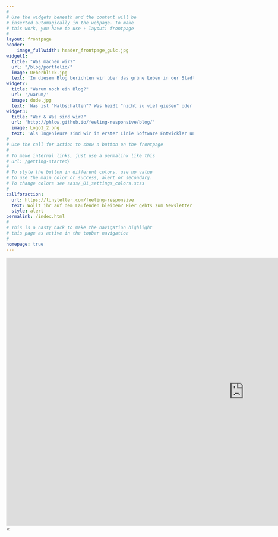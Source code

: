 ```yaml
---
#
# Use the widgets beneath and the content will be
# inserted automagically in the webpage. To make
# this work, you have to use › layout: frontpage
#
layout: frontpage
header:
    image_fullwidth: header_frontpage_gulc.jpg 
widget1:
  title: "Was machen wir?"
  url: "/blog/portfolio/"
  image: Ueberblick.jpg
  text: 'In diesem Blog berichten wir über das grüne Leben in der Stadt und wie ihr auch ohne grünen Daumen erfolgreich auf kleinstem Raum Obst und Gemüse anbauen könnt. Wir erklären wie ihr günstig Kompost & Dünger herstellt und mit Problemen wie der richtigen Standortwahl, Ungeziefer und Überwinterung umgeht. Außerdem geben wir euch Tipps wie ihr eure Ernte schnell und einfach zu leckeren, saisonalen Gerichten zubereitet. Und dazu Dinge zum Nachmachen, Nachbasteln und ausprobieren. Viel Spaß:-)'
widget2:
  title: "Warum noch ein Blog?"
  url: '/warum/'
  image: dude.jpg
  text: 'Was ist "Halbschatten"? Was heißt "nicht zu viel gießen" oder "mäßig gießen"? Weil wir selber unpräzise Angaben aus persönlichen und beruflichen Wegen verabscheuen, wollen wir in diesem Blog möglichst verständliche und deutliche Tipps geben, wie erfolgreich etwas wächst, ohne schon als Botaniker auf die Welt gekommen zu sein. Dabei sollte ebenfalls die humoristische Komponente auch nicht zu kurz kommen.'
widget3:
  title: "Wer & Was sind wir?"
  url: 'http://phlow.github.io/feeling-responsive/blog/'
  image: Logo1_2.png
  text: 'Als Ingenieure sind wir in erster Linie Software Entwickler und Gärtnern stellt einen Ausgleich zu den langen Tagen vor unseren Monitoren dar. Auch wenn unsere Ausbildung nichts mit Gärtnern zu tun hat, haben wir gelernt Dinge zu hinterfragen und teils kreative Lösungen für Probleme zu suchen. Wir lieben es zu kochen, verrückte Dinge auszuprobieren und Probleme zu lösen. Auf diese Weise möchten wir unsere Ideen und Erfahrungen mit euch teilen. '
#
# Use the call for action to show a button on the frontpage
#
# To make internal links, just use a permalink like this
# url: /getting-started/
#
# To style the button in different colors, use no value
# to use the main color or success, alert or secondary.
# To change colors see sass/_01_settings_colors.scss
#
callforaction:
  url: https://tinyletter.com/feeling-responsive
  text: Wollt ihr auf dem Laufenden bleiben? Hier gehts zum Newsletter... ›
  style: alert
permalink: /index.html
#
# This is a nasty hack to make the navigation highlight
# this page as active in the topbar navigation
#
homepage: true
---
```


<div id="videoModal" class="reveal-modal large" data-reveal="">
  <div class="flex-video widescreen vimeo" style="display: block;">
    <iframe width="1280" height="720" src="https://www.youtube.com/embed/3b5zCFSmVvU" frameborder="0" allowfullscreen></iframe>
  </div>
  <a class="close-reveal-modal">&#215;</a>
</div>
